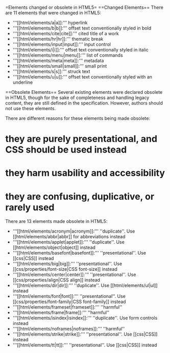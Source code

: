 =Elements changed or obsolete in HTML5=
==Changed Elements== 
There are 11 elements that were changed in HTML5:
* '''[[html/elements/a|a]]:''' hyperlink
* '''[[html/elements/b|b]]:''' offset text conventionally styled in bold
* '''[[html/elements/cite|cite]]:''' cited title of a work
* '''[[html/elements/hr|hr]]:''' thematic break
* '''[[html/elements/input|input]]:''' input control
* '''[[html/elements/i|i]]:''' offset text conventionally styled in italic
* '''[[html/elements/menu|menu]]:''' list of commands
* '''[[html/elements/meta|meta]]:''' metadata
* '''[[html/elements/small|small]]:''' small print
* '''[[html/elements/s|s]]:''' struck text
* '''[[html/elements/u|u]]:''' offset text conventionally styled with an underline

==Obsolete Elements==
Several existing elements were declared obsolete in HTML5, though for the sake of completeness and handling legacy content, they are still defined in the specification. However, authors should not use these elements.

There are different reasons for these elements being made obsolete: 
# they are purely presentational, and CSS should be used instead
# they harm usability and accessibility
# they are confusing, duplicative, or rarely used

There are 13 elements made obsolete in HTML5:
* '''[[html/elements/acronym|acronym]]:'''  ''duplicate''. Use [[html/elements/abbr|abbr]] for abbreviations instead
* '''[[html/elements/applet|applet]]:'''  ''duplicate''. Use [[html/elements/object|object]] instead
* '''[[html/elements/basefont|basefont]]:''' ''presentational''. Use [[css|CSS]] instead
* '''[[html/elements/big|big]]:''' ''presentational''. Use [[css/properties/font-size|CSS font-size]] instead 
* '''[[html/elements/center|center]]:''' ''presentational''. Use [[css/properties/align|CSS align]] instead 
* '''[[html/elements/dir|dir]]:'''  ''duplicate''. Use [[html/elements/ul|ul]] instead
* '''[[html/elements/font|font]]:''' ''presentational''. Use [[css/properties/font-family|CSS font-family]] instead 
* '''[[html/elements/frameset|frameset]]:''' ''harmful'' 
* '''[[html/elements/frame|frame]]:''' ''harmful''  
* '''[[html/elements/isindex|isindex]]:'''  ''duplicate''. Use form controls instead
* '''[[html/elements/noframes|noframes]]:''' ''harmful''  
* '''[[html/elements/strike|strike]]:''' ''presentational''. Use [[css|CSS]] instead  
* '''[[html/elements/tt|tt]]:''' ''presentational''. Use [[css|CSS]] instead